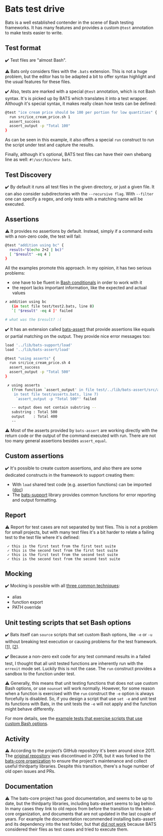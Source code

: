 # Bats test drive

Bats is a well established contender in the scene of Bash testing frameworks. It has many features and provides a custom `@test` annotation to make tests easier to write.


## Test format

✔️ Test files are "almost Bash".

⚠️ Bats only considers files with the `.bats` extension. This is not a huge problem, but the editor has to be adapted
a bit to offer syntax highlight and the usual features for these files.

✔️ Also, tests are marked with a special `@test` annotation, which is not Bash syntax. It's is picked up by BATS which
translates it into a test wrapper. Although it's special syntax, it makes really clean how tests can be defined:

```bash
@test "ice cream price should be 100 per portion for low quantities" {
  run src/ice_cream_price.sh 1
  assert_success
  assert_output -p "Total 100"
}
```

As can be seen in this example, it also offers a special `run` construct to run the script under test and capture the results.

Finally, although it's optional, BATS test files can have their own shebang line as well: `#!/usr/bin/env bats`.


## Test Discovery

✔️ By default it runs all test files in the given directory, or just a given file. It can also consider subdirectories
with the `--recursive flag`. With `--filter` one can specify a regex, and only tests with a matching name will be executed.


## Assertions

⚠️ It provides no assertions by default. Instead, simply if a command exits with a non-zero code, the test will fail:

```bash
@test "addition using bc" {
  result="$(echo 2+2 | bc)"
  [ "$result" -eq 4 ]
}
```

All the examples promote this approach. In my opinion, it has two serious problems:

- one have to be fluent in [Bash conditionals](https://tldp.org/LDP/abs/html/comparison-ops.html)
  in order to work with it
- the report lacks important information, like the expected and actual values

```bash
✗ addition using bc
   (in test file test/test2.bats, line 8)
   `[ "$result" -eq 4 ]' failed

# what was the $result? :(
```

✔️ It has an extension called [bats-assert](https://github.com/bats-core/bats-assert) that provide assertions
like equals or partial matching on the output. They provide nice error messages too:

```bash
load '../lib/bats-support/load'
load '../lib/bats-assert/load'

@test "using asserts" {
  run src/ice_cream_price.sh 4
  assert_success
  assert_output -p "Total 500"
}

 ✗ using asserts
   (from function `assert_output' in file test/../lib/bats-assert/src/assert_output.bash, line 186,
    in test file test/asserts.bats, line 7)
     `assert_output -p "Total 500"' failed

   -- output does not contain substring --
   substring : Total 500
   output    : Total 400
   --
```

⚠️ Most of the asserts provided by `bats-assert` are working directly with the return code or the output
of the command executed with run. There are not too many general assertions besides `assert_equal`.


## Custom assertions

✔️ It's possible to create custom assertions, and also there are some dedicated constructs in the framework
to support creating them:

- With `load` shared test code (e.g. assertion functions) can be imported ([doc](https://github.com/bats-core/bats-core#load-share-common-code))
- The [bats-support](https://github.com/bats-core/bats-support) library provides common functions for error reporting and output formatting.


## Report

⚠️ Report for test cases are not separated by test files. This is not a problem for small projects,
but with many test files it's a bit harder to relate a failing test to the test file where it's
defined:

```
 ✓ this is the first test from the first test suite
 ✓ this is the second test from the first test suite
 ✓ this is the first test from the second test suite
 ✓ this is the second test from the second test suite
```


## Mocking

✔️ Mocking is possible with all [three common techniques](https://github.com/dodie/testing-in-bash/tree/master/mocking):

- alias
- function export
- PATH override


## Unit testing scripts that set Bash options

✔️ Bats itself can `source` scripts that set custom Bash options, like `-e` or `-u` without breaking test
execution or causing problems for the test framework.
[[1](https://github.com/bats-core/bats-core/blob/15686b3e4cbcc00dd589e4a87e42975a0501e1f8/test/bats.bats#L325)],
[[2](https://github.com/bats-core/bats-core/pull/26)].

✔️ Because a non-zero exit code for any test command results in a failed test, I thought that all unit tested functions
are inherently run with the `errexit` mode set. Luckily this is not the case. The `run` construct
provides a sandbox to the function under test.

⚠️ Generally, this means that unit testing functions that does not use custom Bash options, or use
`nounset` will work normally. However, for some reason when a function is exercised with the `run` construct the
`-e` option is always forcefully is disabled. So, if you design a script that use
`set -e` and unit test its functions with Bats, in the unit tests the `-e` will not apply and the function
might behave differently.

For more details, see the
[example tests that exercise scripts that use custom Bash options](https://github.com/dodie/testing-in-bash/tree/master/example-bats/test/unit_test_strict.bats).


## Activity

⚠️ According to the project’s GitHub repository it's been around since 2011. The [original repository](https://github.com/sstephenson/bats)
was discontinued in 2016, but it was forked to the [bats-core organization](https://github.com/bats-core) to ensure the project's
maintenance and collect useful thirdparty libraries. Despite this transition, there's a huge number of old open issues and PRs.


## Documentation

⚠️ The bats-core project has good documentation, and seems to be up to date, but the thirdparty libraries, including bats-assert
seems to lag behind. In many cases they link to old repos from before the transition to the bats-core organization, and documents that
are not updated in the last couple of years. For example the documentation recommended installing bats-assert and its dependency
into the test folder, but that [did not work](https://github.com/bats-core/bats-core/issues/273) because BATS considered their files
as test cases and tried to execute them.

